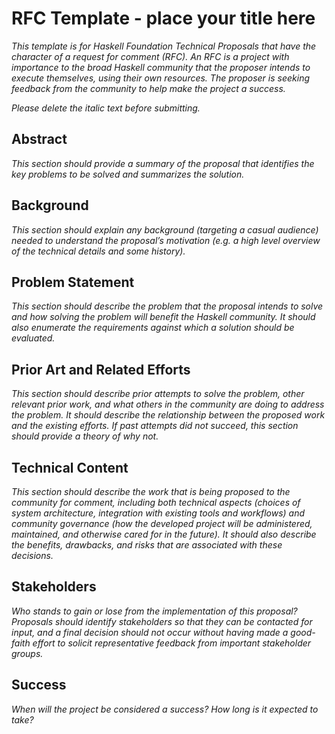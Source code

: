 # RFC Template - place your title here

_This template is for Haskell Foundation Technical Proposals that have the character of a request for comment (RFC).
An RFC is a project with importance to the broad Haskell community that the proposer intends to execute themselves, using their own resources.
The proposer is seeking feedback from the community to help make the project a success._

_Please delete the italic text before submitting._

## Abstract

_This section should provide a summary of the proposal that identifies the key problems to be solved and summarizes the solution._

## Background

_This section should explain any background (targeting a casual audience) needed to understand the proposal’s motivation (e.g. a high level overview of the technical details and some history)._

## Problem Statement

_This section should describe the problem that the proposal intends to solve and how solving the problem will benefit the Haskell community.
It should also enumerate the requirements against which a solution should be evaluated._

## Prior Art and Related Efforts

_This section should describe prior attempts to solve the problem, other relevant prior work, and what others in the community are doing to address the problem. It should describe the relationship between the proposed work and the existing efforts.
If past attempts did not succeed, this section should provide a theory of why not._

## Technical Content

_This section should describe the work that is being proposed to the community for comment, including both technical aspects (choices of system architecture, integration with existing tools and workflows) and community governance (how the developed project will be administered, maintained, and otherwise cared for in the future). 
It should also describe the benefits, drawbacks, and risks that are associated with these decisions._

## Stakeholders

_Who stands to gain or lose from the implementation of this proposal?
Proposals should identify stakeholders so that they can be contacted for input, and a final decision should not occur without having made a good-faith effort to solicit representative feedback from important stakeholder groups._

## Success

_When will the project be considered a success? How long is it expected to take?_
